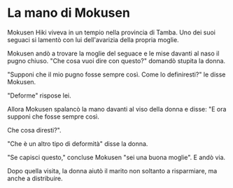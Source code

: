 # La mano di Mokusen

Mokusen Hiki viveva in un tempio nella provincia di Tamba. Uno dei suoi seguaci si lamentò con lui dell'avarizia della propria moglie.

Mokusen andò a trovare la moglie del seguace e le mise davanti al naso il pugno chiuso. "Che cosa vuoi dire con questo?" domandò stupita la donna.

"Supponi che il mio pugno fosse sempre così. Come lo definiresti?" le disse Mokusen.

"Deforme" rispose lei.

Allora Mokusen spalancò la mano davanti al viso della donna e disse: "E ora supponi che fosse sempre così.

Che cosa diresti?".

"Che è un altro tipo di deformità" disse la donna.

"Se capisci questo," concluse Mokusen "sei una buona moglie". E andò via.

Dopo quella visita, la donna aiutò il marito non soltanto a risparmiare, ma anche a distribuire.